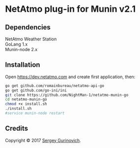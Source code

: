 # NetAtmo plug-in for Munin v2.1

## Dependencies
NetAtmo Weather Station  
GoLang 1.x  
Munin-node 2.x

## Installation

Open https://dev.netatmo.com and create first application, then:

~~~sh
go get github.com/romainbureau/netatmo-api-go
go get github.com/go-ini/ini
git clone https://github.com/NightMan-1/netatmo-munin-go
cd netatmo-munin-go
chmod +x install.sh
./install.sh
#service munin-node restart
~~~

## Credits
Copyright © 2017 [Sergey Gurinovich](mailto:sergey@fsky.info).
